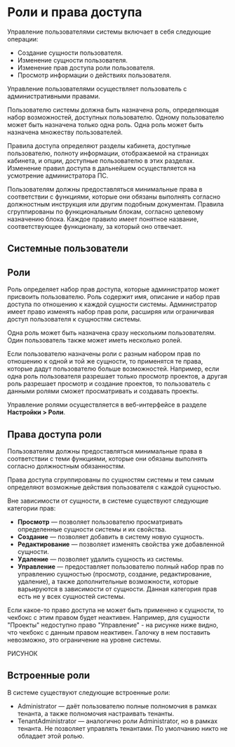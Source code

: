 # Роли и права доступа

Управление пользователями системы включает в себя следующие операции:
* Создание сущности пользователя.
* Изменение сущности пользователя.
* Изменение прав доступа роли пользователя.
* Просмотр информации о действиях пользователя.

Управление пользователями осуществляет пользователь с административными правами.

Пользователю системы должна быть назначена роль, определяющая набор возможностей, доступных пользователю. Одному пользователю может быть назначена только одна роль. Одна роль может быть назначена множеству
пользователей.

Правила доступа определяют разделы кабинета, доступные пользователю, полноту информации, отображаемой на страницах кабинета, и опции, доступные пользователю в этих разделах. Изменение правил доступа в
дальнейшем осуществляется на усмотрение администратора ПС. 

Пользователям должны предоставляться минимальные права в соответствии с функциями, которые они обязаны выполнять согласно должностным инструкция или другим подобным документам. Правила сгруппированы по функциональным блокам, согласно целевому назначению блока. Каждое правило имеет понятное название, соответствующее
функционалу, за который оно отвечает.


## Системные пользователи



## Роли

Роль определяет набор прав доступа, которые администратор может присвоить пользователю. Роль содержит имя, описание и набор прав доступа по отношению к каждой сущности системы. Администратор имеет право изменять набор прав роли, расширяя или ограничивая доступ пользователя к сущностям системы.

Одна роль может быть назначена сразу нескольким пользователям. Один пользователь также может иметь несколько ролей. 

Если пользователю назначены роли с разным набором прав по отношению к одной и той же сущности, то применятся те права, которые дадут пользователю больше возможностей. Например, если одна роль пользователя разрешает только просмотр проектов, а другая роль разрешает просмотр и создание проектов, то пользователь с данными ролями сможет просматривать и создавать проекты.  

Управление ролями осуществляется в веб-интерфейсе в разделе **Настройки > Роли**.


## Права доступа роли

Пользователям должны предоставляться минимальные права в соответствии с теми функциями, которые они обязаны выполнять согласно должностным обязанностям. 

Права доступа сгруппированы по сущностям системы и тем самым определяют возможные действия пользователя с каждой сущностью. 

Вне зависимости от сущности, в системе существуют следующие категории прав:
* **Просмотр** — позволяет пользователю просматривать определенные сущности системы и их свойства. 
* **Создание** — позволяет добавить в систему новую сущность. 
* **Редактирование** — позволяет изменять свойства уже добавленной сущности. 
* **Удаление** — позволяет удалить сущность из системы. 
* **Управление** — предоставляет пользователю полный набор прав по управлению сущностью (просмотр, создание, редактирование, удаление), а также дополнительные возможности, которые варьируются в зависимости от сущности. Данная категория прав есть не у всех сущностей системы.
  
Если какое-то право доступа не может быть применено к сущности, то чекбокс с этим правом будет неактивен. Например, для сущности "Проекты" недоступно право "Управление" - на рисунке ниже видно, что чекбокс с данным правом неактивен. Галочку в нем поставить невозможно, это ограничение на уровне системы.

РИСУНОК


## Встроенные роли

В системе существуют следующие встроенные роли:
* Administrator — даёт пользователю полные полномочия в рамках тенанта, а также полномочия настраивать тенанты. 
* TenantAdministrator — аналогично роли Administrator, но в рамках тенанта. Не позволяет управлять тенантами. По умолчанию никто не обладает этой ролью.










